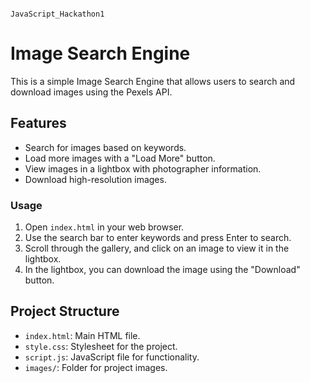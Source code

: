                                                                                                                  JavaScript_Hackathon1

# Image Search Engine

This is a simple Image Search Engine that allows users to search and download images using the Pexels API.

## Features

- Search for images based on keywords.
- Load more images with a "Load More" button.
- View images in a lightbox with photographer information.
- Download high-resolution images.


### Usage

1. Open `index.html` in your web browser.
2. Use the search bar to enter keywords and press Enter to search.
3. Scroll through the gallery, and click on an image to view it in the lightbox.
4. In the lightbox, you can download the image using the "Download" button.

## Project Structure

- `index.html`: Main HTML file.
- `style.css`: Stylesheet for the project.
- `script.js`: JavaScript file for functionality.
- `images/`: Folder for project images.
